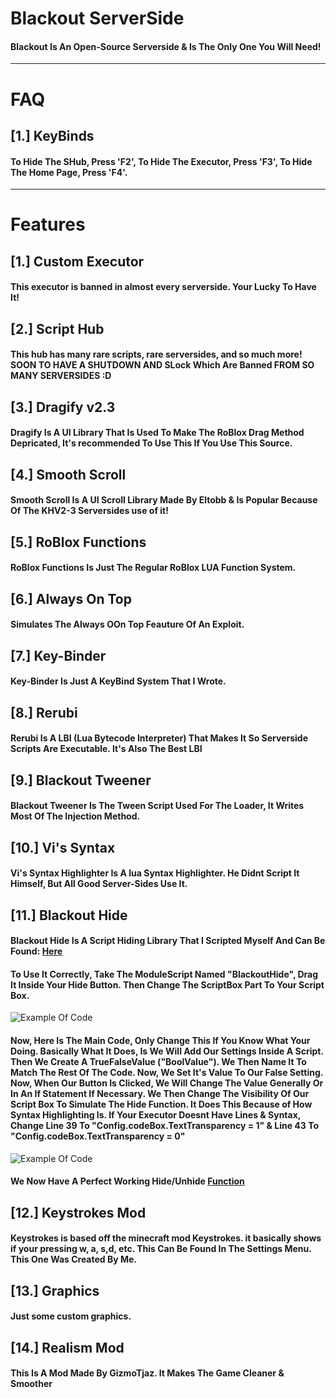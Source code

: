 # Blackout ServerSide

#### Blackout Is An Open-Source Serverside & Is The Only One You Will Need!

----------------

# FAQ

## [1.] KeyBinds
#### To Hide The SHub, Press 'F2', To Hide The Executor, Press 'F3', To Hide The Home Page, Press 'F4'.

----------------

# Features

## [1.] Custom Executor
#### This executor is banned in almost every serverside. Your Lucky To Have It!

## [2.] Script Hub
#### This hub has many rare scripts, rare serversides, and so much more! SOON TO HAVE A SHUTDOWN AND SLock Which Are Banned FROM SO MANY SERVERSIDES :D

## [3.] Dragify v2.3
#### Dragify Is A UI Library That Is Used To Make The RoBlox Drag Method Depricated, It's recommended To Use This If You Use This Source. 

## [4.] Smooth Scroll
#### Smooth Scroll Is A UI Scroll Library Made By Eltobb & Is Popular Because Of The KHV2-3 Serversides use of it!

## [5.] RoBlox Functions
#### RoBlox Functions Is Just The Regular RoBlox LUA Function System.

## [6.] Always On Top
#### Simulates The Always OOn Top Feauture Of An Exploit.

## [7.] Key-Binder
#### Key-Binder Is Just A KeyBind System That I Wrote.

## [8.] Rerubi
#### Rerubi Is A LBI (Lua Bytecode Interpreter) That Makes It So Serverside Scripts Are Executable. It's Also The Best LBI

## [9.] Blackout Tweener
#### Blackout Tweener Is The Tween Script Used For The Loader, It Writes Most Of The Injection Method.

## [10.] Vi's Syntax
#### Vi's Syntax Highlighter Is A lua Syntax Highlighter. He Didnt Script It Himself, But All Good Server-Sides Use It.

## [11.] Blackout Hide
#### Blackout Hide Is A Script Hiding Library That I Scripted Myself And Can Be Found: [Here](https://roblox.com/library/6119160345 "It's Open-Source & Possibly The Best Hide Module.")

#### To Use It Correctly, Take The ModuleScript Named "BlackoutHide", Drag It Inside Your Hide Button. Then Change The ScriptBox Part To Your Script Box. 
![Example Of Code](https://media.discordapp.net/attachments/790270122451402813/790683155324731413/unknown.png?width=1045&height=513)

#### Now, Here Is The Main Code, Only Change This If You Know What Your Doing. Basically What It Does, Is We Will Add Our Settings Inside A Script. Then We Create A TrueFalseValue ("BoolValue"). We Then Name It To Match The Rest Of The Code. Now, We Set It's Value To Our False Setting. Now, When Our Button Is Clicked, We Will Change The Value Generally Or In An If Statement If Necessary. We Then Change The Visibility Of Our Script Box To Simulate The Hide Function. It Does This Because of How Syntax Highlighting Is. If Your Executor Doesnt Have Lines & Syntax, Change Line 39 To "Config.codeBox.TextTransparency = 1" & Line 43 To "Config.codeBox.TextTransparency = 0"
![Example Of Code](https://media.discordapp.net/attachments/788116949343010897/790775754052993034/unknown.png?width=675&height=513)

#### We Now Have A Perfect Working Hide/Unhide [Function](https://i.gyazo.com/d2488f474f722107854f84f63b10c595.mp4)

## [12.] Keystrokes Mod
#### Keystrokes is based off the minecraft mod Keystrokes. it basically shows if your pressing w, a, s,d, etc. This Can Be Found In The Settings Menu. This One Was Created By Me.

## [13.] Graphics
#### Just some custom graphics.

## [14.] Realism Mod
#### This Is A Mod Made By GizmoTjaz. It Makes The Game Cleaner & Smoother

